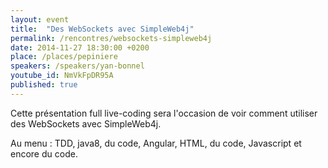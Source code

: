 ```yaml
---
layout: event
title:  "Des WebSockets avec SimpleWeb4j"
permalink: /rencontres/websockets-simpleweb4j
date: 2014-11-27 18:30:00 +0200
place: /places/pepiniere
speakers: /speakers/yan-bonnel
youtube_id: NmVkFpDR95A
published: true
---
```


Cette présentation full live-coding sera l'occasion de voir comment utiliser des WebSockets avec SimpleWeb4j.

Au menu : TDD, java8, du code, Angular, HTML, du code, Javascript et encore du code.